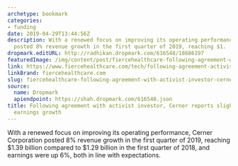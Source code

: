 ```yaml
---
archetype: bookmark
categories:
- funding
date: 2019-04-29T13:44:56Z
description: With a renewed focus on improving its operating performance, Cerner Corporation
  posted 8% revenue growth in the first quarter of 2019, reaching $1.
dropmark.editURL: http://radhikan.dropmark.com/616548/18686197
featuredImage: /img/content/post/fiercehealthcare-following-agreement-with-activist-investor-cerner-reports-slight-q1-revenue-earnings-growth.jpg
link: https://www.fiercehealthcare.com/tech/following-agreement-activist-investor-cerner-reports-slight-q1-revenue-earnings-growth
linkBrand: fiercehealthcare.com
slug: fiercehealthcare-following-agreement-with-activist-investor-cerner-reports-slight-q1-revenue-earnings-growth
source:
  name: Dropmark
  apiendpoint: https://shah.dropmark.com/616548.json
title: Following agreement with activist investor, Cerner reports slight Q1 revenue,
  earnings growth
---
```

With a renewed focus on improving its operating performance, Cerner Corporation posted 8% revenue growth in the first quarter of 2019, reaching $1.39 billion compared to $1.29 billion in the first quarter of 2018, and earnings were up 6%, both in line with expectations.